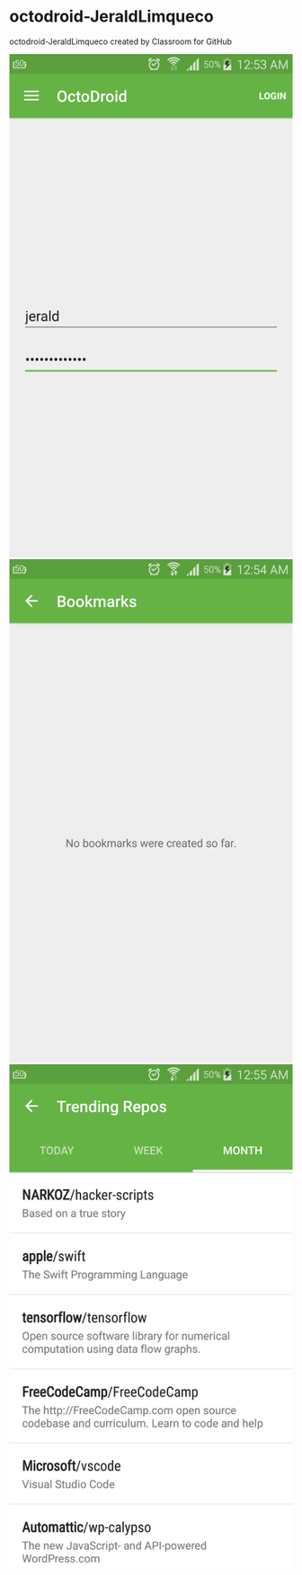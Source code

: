 # octodroid-JeraldLimqueco
octodroid-JeraldLimqueco created by Classroom for GitHub

![alt tag](https://github.com/DeLaSalleUniversity-Manila/octodroid-JeraldLimqueco/blob/master/device-2015-12-08-005722.png)
![alt tag](https://github.com/DeLaSalleUniversity-Manila/octodroid-JeraldLimqueco/blob/master/device-2015-12-08-005815.png)
![alt tag](https://github.com/DeLaSalleUniversity-Manila/octodroid-JeraldLimqueco/blob/master/device-2015-12-08-005830.png)
